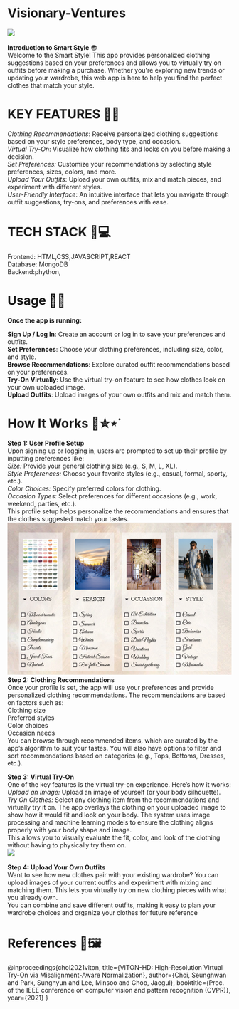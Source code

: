 # Visionary-Ventures
<img src="https://github.com/Robo-shep/Visionary-Ventures/blob/main/Gray%20Minimalist%20New%20Collection%20Banner.png">


**Introduction to Smart Style** 😎<br>
Welcome to the Smart Style! This app provides personalized clothing suggestions based on your preferences and allows you to virtually try on outfits before making a purchase. Whether you're exploring new trends or updating your wardrobe, this web app is here to help you find the perfect clothes that match your style.
# KEY FEATURES 📝💡
*Clothing Recommendations*: Receive personalized clothing suggestions based on your style preferences, body type, and occasion.<br>
*Virtual Try-On*: Visualize how clothing fits and looks on you before making a decision.<br>
*Set Preferences:* Customize your recommendations by selecting style preferences, sizes, colors, and more.<br>
*Upload Your Outfits*: Upload your own outfits, mix and match pieces, and experiment with different styles.<br>
*User-Friendly Interface*: An intuitive interface that lets you navigate through outfit suggestions, try-ons, and preferences with ease.<br>
# TECH STACK 📝💻
Frontend: HTML,CSS,JAVASCRIPT,REACT<br>
Database: MongoDB<br>
Backend:phython,
# Usage 📝📜
**Once the app is running:**

**Sign Up / Log In**: Create an account or log in to save your preferences and outfits.<br>
**Set Preferences**: Choose your clothing preferences, including size, color, and style.<br>
**Browse Recommendations**: Explore curated outfit recommendations based on your preferences.<br>
**Try-On Virtually**: Use the virtual try-on feature to see how clothes look on your own uploaded image.<br>
**Upload Outfits**: Upload images of your own outfits and mix and match them.<br>
# How It Works 📝✮⋆˙
**Step 1: User Profile Setup**<br>
Upon signing up or logging in, users are prompted to set up their profile by inputting preferences like:<br>
*Size:* Provide your general clothing size (e.g., S, M, L, XL).<br>
*Style Preferences:* Choose your favorite styles (e.g., casual, formal, sporty, etc.).<br>
*Color Choices:* Specify preferred colors for clothing.<br>
*Occasion Types:* Select preferences for different occasions (e.g., work, weekend, parties, etc.).<br>
This profile setup helps personalize the recommendations and ensures that the clothes suggested match your tastes.<br>
<img src= "https://github.com/Robo-shep/Visionary-Ventures/blob/main/ss3.PNG"><br>
**Step 2: Clothing Recommendations**<br>
Once your profile is set, the app will use your preferences and provide personalized clothing recommendations. The recommendations are based on factors such as:<br>
Clothing size<br>
Preferred styles<br>
Color choices<br>
Occasion needs<br>
You can browse through recommended items, which are curated by the app’s algorithm to suit your tastes. You will also have options to filter and sort recommendations based on categories (e.g., Tops, Bottoms, Dresses, etc.).<br>

**Step 3: Virtual Try-On**<br>
One of the key features is the virtual try-on experience. Here’s how it works:<br>
*Upload an Image:* Upload an image of yourself (or your body silhouette).<br>
*Try On Clothes:* Select any clothing item from the recommendations and virtually try it on. The app overlays the clothing on your uploaded image to show how it would fit and look on your body. The system uses image processing and machine learning models to ensure the clothing aligns properly with your body shape and image.<br>
This allows you to visually evaluate the fit, color, and look of the clothing without having to physically try them on.<br>
<img src="https://github.com/Robo-shep/Visionary-Ventures/blob/main/teaser.png">

**Step 4: Upload Your Own Outfits**<br>
Want to see how new clothes pair with your existing wardrobe? You can upload images of your current outfits and experiment with mixing and matching them. This lets you virtually try on new clothing pieces with what you already own.<br>
You can combine and save different outfits, making it easy to plan your wardrobe choices and organize your clothes for future reference<br>
# References 📝🖼️

@inproceedings{choi2021viton,
  title={VITON-HD: High-Resolution Virtual Try-On via Misalignment-Aware Normalization},
  author={Choi, Seunghwan and Park, Sunghyun and Lee, Minsoo and Choo, Jaegul},
  booktitle={Proc. of the IEEE conference on computer vision and pattern recognition (CVPR)},
  year={2021}
}


